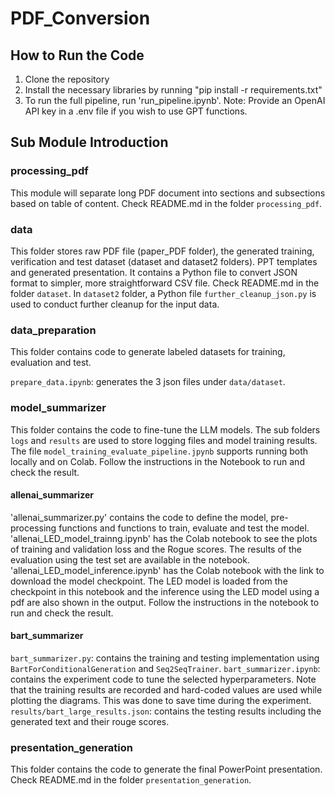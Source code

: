 ﻿# PDF_Conversion

## How to Run the Code

1. Clone the repository
2. Install the necessary libraries by running "pip install -r requirements.txt"
3. To run the full pipeline, run 'run_pipeline.ipynb'. Note: Provide an OpenAI API key in a .env file if you wish to use GPT functions.

## Sub Module Introduction

### processing_pdf

This module will separate long PDF document into sections and subsections based on table of content. Check README.md in the folder `processing_pdf`.

### data

This folder stores raw PDF file (paper_PDF folder), the generated training, verification and test dataset (dataset and dataset2 folders). PPT templates and generated presentation. It contains a Python file to convert JSON format to simpler, more straightforward CSV file. Check README.md in the folder `dataset`. In `dataset2` folder, a Python file `further_cleanup_json.py` is used to conduct further cleanup for the input data.

### data_preparation

This folder contains code to generate labeled datasets for training, evaluation and test.

`prepare_data.ipynb`: generates the 3 json files under `data/dataset`.

### model_summarizer

This folder contains the code to fine-tune the LLM models. The sub folders `logs` and `results` are used to store logging files and model training results.
The file `model_training_evaluate_pipeline.jpynb` supports running both locally and on Colab. Follow the instructions in the Notebook to run and check the result.

#### allenai_summarizer
'allenai_summarizer.py' contains the code to define the model, pre-processing functions and functions to train, evaluate and test the model.
'allenai_LED_model_trainng.ipynb' has the Colab notebook to see the plots of training and validation loss and the Rogue scores. The results of the evaluation using the test set are available in the notebook.
'allenai_LED_model_inference.ipynb' has the Colab notebook with the link to download the model checkpoint. The LED model is loaded from the checkpoint in this notebook and the inference using the LED model using a pdf are also shown in the output.
Follow the instructions in the notebook to run and check the result.


#### bart_summarizer

`bart_summarizer.py`: contains the training and testing implementation using `BartForConditionalGeneration` and `Seq2SeqTrainer`.
`bart_summarizer.ipynb`: contains the experiment code to tune the selected hyperparameters. Note that the training results are recorded and hard-coded values are used while plotting the diagrams. This was done to save time during the experiment.
`results/bart_large_results.json`: contains the testing results including the generated text and their rouge scores.

### presentation_generation

This folder contains the code to generate the final PowerPoint presentation. Check README.md in the folder `presentation_generation`.
